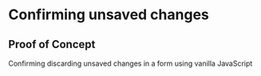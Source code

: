 # Confirming unsaved changes
## Proof of Concept
Confirming discarding unsaved changes in a form using vanilla JavaScript